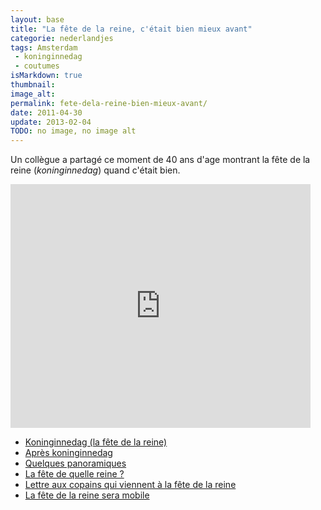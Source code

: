 ```yaml
---
layout: base
title: "La fête de la reine, c'était bien mieux avant"
categorie: nederlandjes
tags: Amsterdam
 - koninginnedag
 - coutumes
isMarkdown: true
thumbnail: 
image_alt: 
permalink: fete-dela-reine-bien-mieux-avant/
date: 2011-04-30
update: 2013-02-04
TODO: no image, no image alt
---
```


Un collègue a partagé ce moment de 40 ans d'age montrant la fête de la reine (*koninginnedag*) quand c'était bien.

<!--excerpt-->

<!-- HTML -->
<div class="flex flex-col items-center">
<iframe width="480" height="390" src="http://www.youtube.com/embed/vGZcYpLJbpQ" frameborder="0" allowfullscreen></iframe>
</div>
<!-- / HTML -->

* [Koninginnedag (la fête de la reine)](/koninginnedag)
* [Après koninginnedag](/apres-koninginnedag)
* [Quelques panoramiques](/pas-de-fete-du-travail)
* [La fête de quelle reine ?](/la-fete-de-quelle-reine)
* [Lettre aux copains qui viennent à la fête de la reine](/lettre-aux-copains-qui-viennent-a-la-fete-de-la-reine)
* [La fête de la reine sera mobile](/la-fete-de-la-reine-sera-mobile)
